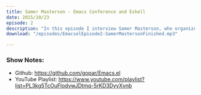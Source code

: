 ```yaml
---
title: Samer Masterson - Emacs Conference and Eshell
date: 2015/10/23
episode: 2
description: "In this episode I interview Samer Masterson, who organized the emacs conference and who is currently the maintainer of Eshell."
download: "/episodes/EmacselEpisode2-SamerMastersonFinished.mp3"

---
```


### Show Notes:

- Github: https://github.com/gopar/Emacs.el
- YouTube Playlist: https://www.youtube.com/playlist?list=PL3kg5TcOuFlodvwJDtmq-5rKD3DyyXvnb
